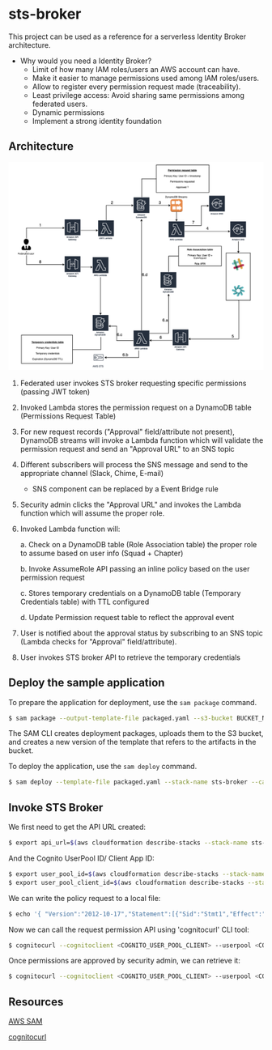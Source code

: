 # sts-broker

This project can be used as a reference for a serverless Identity Broker architecture.

- Why would you need a Identity Broker?
    - Limit of how many IAM roles/users an AWS account can have.
    - Make it easier to manage permissions used among IAM roles/users.
    - Allow to register every permission request made (traceability).
    - Least privilege access: Avoid sharing same permissions among federated users.
    - Dynamic permissions
    - Implement a strong identity foundation



## Architecture

![STS Broker Architecture](STSBrokerArchitecture.png?raw=true "STS Broker architecture")

1. Federated user invokes STS broker requesting specific permissions (passing JWT token)
2. Invoked Lambda stores the permission request on a DynamoDB table (Permissions Request Table)
3. For new request records ("Approval" field/attribute not present), DynamoDB streams will invoke a Lambda function which will 
    validate the permission request and send an "Approval URL" to an SNS topic
4. Different subscribers will process the SNS message and send to the appropriate channel (Slack, Chime, E-mail)
    * SNS component can be replaced by a Event Bridge rule
5. Security admin clicks the "Approval URL" and invokes the Lambda function which will assume the proper role.
6. Invoked Lambda function will:

    a. Check on a DynamoDB table (Role Association table) the proper role to assume based on user info (Squad + Chapter)
    
    b. Invoke AssumeRole API passing an inline policy based on the user permission request
    
    c. Stores temporary credentials on a DynamoDB table (Temporary Credentials table) with TTL configured
    
    d. Update Permission request table to reflect the approval event
7. User is notified about the approval status by subscribing to an SNS topic (Lambda checks for "Approval" field/attribute).
8. User invokes STS broker API to retrieve the temporary credentials



## Deploy the sample application


To prepare the application for deployment, use the `sam package` command.

```bash
$ sam package --output-template-file packaged.yaml --s3-bucket BUCKET_NAME --region AWS_REGION --profile <PROFILE>
```

The SAM CLI creates deployment packages, uploads them to the S3 bucket, and creates a new version of the template that refers to the artifacts in the bucket. 

To deploy the application, use the `sam deploy` command.

```bash
$ sam deploy --template-file packaged.yaml --stack-name sts-broker --capabilities CAPABILITY_NAMED_IAM CAPABILITY_AUTO_EXPAND --region AWS_REGION --profile <PROFILE>
```



## Invoke STS Broker

We first need to get the API URL created:

```bash
$ export api_url=$(aws cloudformation describe-stacks --stack-name sts-broker --query "Stacks[0].Outputs[?OutputKey=='STSBrokerAPI'].OutputValue" --output text --profile <PROFILE>)
```

And the Cognito UserPool ID/ Client App ID:

```bash
$ export user_pool_id=$(aws cloudformation describe-stacks --stack-name sts-broker --query "Stacks[0].Outputs[?OutputKey=='CognitoUserPoolID'].OutputValue" --output text --profile <PROFILE>)
$ export user_pool_client_id=$(aws cloudformation describe-stacks --stack-name sts-broker --query "Stacks[0].Outputs[?OutputKey=='CognitoUserPoolClientID'].OutputValue" --output text --profile <PROFILE>)
```

We can write the policy request to a local file:

```bash
$ echo '{ "Version":"2012-10-17","Statement":[{"Sid":"Stmt1","Effect":"Allow","Action":"s3:*","Resource":"*"}] }' > policy.json
```

Now we can call the request permission API using 'cognitocurl' CLI tool:

```bash
$ cognitocurl --cognitoclient <COGNITO_USER_POOL_CLIENT> --userpool <COGNITO_USER_POOL> --run "curl -X POST $api_url'credentials/request' -H 'content-type: application/json' --data @policy.json"
```

Once permissions are approved by security admin, we can retrieve it:

```bash
$ cognitocurl --cognitoclient <COGNITO_USER_POOL_CLIENT> --userpool <COGNITO_USER_POOL> --run "curl -X GET $api_url'credentials/get'"
```


## Resources

[AWS SAM](https://docs.aws.amazon.com/serverless-application-model/latest/developerguide/what-is-sam.html)

[cognitocurl](https://github.com/nordcloud/cognitocurl)